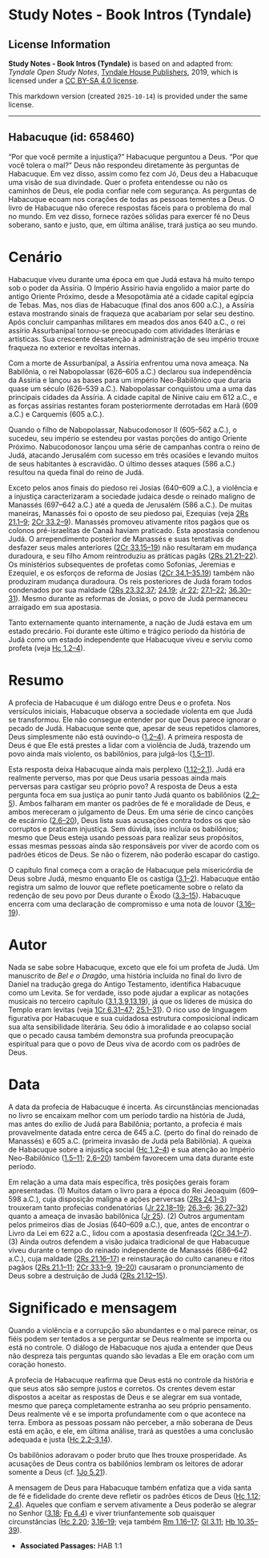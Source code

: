 # Study Notes - Book Intros (Tyndale)

## License Information

**Study Notes - Book Intros (Tyndale)** is based on and adapted from: _Tyndale Open Study Notes_, [Tyndale House Publishers](https://tyndaleopenresources.com/), 2019, which is licensed under a [CC BY-SA 4.0 license](https://creativecommons.org/licenses/by-sa/4.0/legalcode.en).

This markdown version (created `2025-10-14`) is provided under the same license.



--------------------------------

## Habacuque (id: 658460)

“Por que você permite a injustiça?” Habacuque perguntou a Deus. “Por que você tolera o mal?” Deus não respondeu diretamente às perguntas de Habacuque. Em vez disso, assim como fez com Jó, Deus deu a Habacuque uma visão de sua divindade. Quer o profeta entendesse ou não os caminhos de Deus, ele podia confiar nele com segurança. As perguntas de Habacuque ecoam nos corações de todas as pessoas tementes a Deus. O livro de Habacuque não oferece respostas fáceis para o problema do mal no mundo. Em vez disso, fornece razões sólidas para exercer fé no Deus soberano, santo e justo, que, em última análise, trará justiça ao seu mundo.

Cenário
=======

Habacuque viveu durante uma época em que Judá estava há muito tempo sob o poder da Assíria. O Império Assírio havia engolido a maior parte do antigo Oriente Próximo, desde a Mesopotâmia até a cidade capital egípcia de Tebas. Mas, nos dias de Habacuque (final dos anos 600 a.C.), a Assíria estava mostrando sinais de fraqueza que acabariam por selar seu destino. Após concluir campanhas militares em meados dos anos 640 a.C., o rei assírio Assurbanípal tornou\-se preocupado com atividades literárias e artísticas. Sua crescente desatenção à administração de seu império trouxe fraqueza no exterior e revoltas internas.

Com a morte de Assurbanípal, a Assíria enfrentou uma nova ameaça. Na Babilônia, o rei Nabopolassar (626–605 a.C.) declarou sua independência da Assíria e lançou as bases para um império Neo\-Babilônico que duraria quase um século (626–539 a.C.). Nabopolassar conquistou uma a uma das principais cidades da Assíria. A cidade capital de Nínive caiu em 612 a.C., e as forças assírias restantes foram posteriormente derrotadas em Harã (609 a.C.) e Carquemis (605 a.C.).

Quando o filho de Nabopolassar, Nabucodonosor II (605–562 a.C.), o sucedeu, seu império se estendeu por vastas porções do antigo Oriente Próximo. Nabucodonosor lançou uma série de campanhas contra o reino de Judá, atacando Jerusalém com sucesso em três ocasiões e levando muitos de seus habitantes à escravidão. O último desses ataques (586 a.C.) resultou na queda final do reino de Judá.

Exceto pelos anos finais do piedoso rei Josias (640–609 a.C.), a violência e a injustiça caracterizaram a sociedade judaica desde o reinado maligno de Manassés (697–642 a.C.) até a queda de Jerusalém (586 a.C.). De muitas maneiras, Manassés foi o oposto de seu piedoso pai, Ezequias (veja [2Rs 21\.1–9](https://ref.ly/2Kgs21:1-2Kgs21:9); [2Cr 33\.2–9](https://ref.ly/2Chr33:2-2Chr33:9)). Manassés promoveu ativamente ritos pagãos que os colonos pré\-israelitas de Canaã haviam praticado. Esta apostasia condenou Judá. O arrependimento posterior de Manassés e suas tentativas de desfazer seus males anteriores ([2Cr 33\.15–19](https://ref.ly/2Chr33:15-2Chr33:19)) não resultaram em mudança duradoura, e seu filho Amom reintroduziu as práticas pagãs ([2Rs 21\.21–22](https://ref.ly/2Kgs21:21-2Kgs21:22)). Os ministérios subsequentes de profetas como Sofonias, Jeremias e Ezequiel, e os esforços de reforma de Josias ([2Cr 34\.1–35\.19](https://ref.ly/2Chr34:1-2Chr35:19)) também não produziram mudança duradoura. Os reis posteriores de Judá foram todos condenados por sua maldade ([2Rs 23\.32](https://ref.ly/2Kgs23:32),[37](https://ref.ly/2Kgs23:37); [24\.19](https://ref.ly/2Kgs24:19); [Jr 22](https://ref.ly/Jer22:1-Jer22:30); [27\.1–22](https://ref.ly/Jer27:1-Jer27:22); [36\.30–31](https://ref.ly/Jer36:30-Jer36:31)). Mesmo durante as reformas de Josias, o povo de Judá permaneceu arraigado em sua apostasia.

Tanto externamente quanto internamente, a nação de Judá estava em um estado precário. Foi durante este último e trágico período da história de Judá como um estado independente que Habacuque viveu e serviu como profeta (veja [Hc 1\.2–4](https://ref.ly/Hab1:2-Hab1:4)).

Resumo
======

A profecia de Habacuque é um diálogo entre Deus e o profeta. Nos versículos iniciais, Habacuque observa a sociedade violenta em que Judá se transformou. Ele não consegue entender por que Deus parece ignorar o pecado de Judá. Habacuque sente que, apesar de seus repetidos clamores, Deus simplesmente não está ouvindo\-o ([1\.2–4](https://ref.ly/Hab1:2-Hab1:4)). A primeira resposta de Deus é que Ele está prestes a lidar com a violência de Judá, trazendo um povo ainda mais violento, os babilônios, para julgá\-los ([1\.5–11](https://ref.ly/Hab1:5-Hab1:11)).

Esta resposta deixa Habacuque ainda mais perplexo ([1\.12–2\.1](https://ref.ly/Hab1:12-Hab2:1)). Judá era realmente perverso, mas por que Deus usaria pessoas ainda mais perversas para castigar seu próprio povo? A resposta de Deus a esta pergunta foca em sua justiça ao punir tanto Judá quanto os babilônios ([2\.2–5](https://ref.ly/Hab2:2-Hab2:5)). Ambos falharam em manter os padrões de fé e moralidade de Deus, e ambos mereceram o julgamento de Deus. Em uma série de cinco canções de escárnio ([2\.6–20](https://ref.ly/Hab2:6-Hab2:20)), Deus lista suas acusações contra todos os que são corruptos e praticam injustiça. Sem dúvida, isso incluía os babilônios; mesmo que Deus esteja usando pessoas para realizar seus propósitos, essas mesmas pessoas ainda são responsáveis por viver de acordo com os padrões éticos de Deus. Se não o fizerem, não poderão escapar do castigo.

O capítulo final começa com a oração de Habacuque pela misericórdia de Deus sobre Judá, mesmo enquanto Ele os castiga ([3\.1–2](https://ref.ly/Hab3:1-Hab3:2)). Habacuque então registra um salmo de louvor que reflete poeticamente sobre o relato da redenção de seu povo por Deus durante o Êxodo ([3\.3–15](https://ref.ly/Hab3:3-Hab3:15)). Habacuque encerra com uma declaração de compromisso e uma nota de louvor ([3\.16–19](https://ref.ly/Hab3:16-Hab3:19)).

Autor
=====

Nada se sabe sobre Habacuque, exceto que ele foi um profeta de Judá. Um manuscrito de *Bel e o Dragão*, uma história incluída no final do livro de Daniel na tradução grega do Antigo Testamento, identifica Habacuque como um Levita. Se for verdade, isso pode ajudar a explicar as notações musicais no terceiro capítulo ([3\.1](https://ref.ly/Hab3:1),[3](https://ref.ly/Hab3:3),[9](https://ref.ly/Hab3:9),[13](https://ref.ly/Hab3:13),[19](https://ref.ly/Hab3:19)), já que os líderes de música do Templo eram levitas (veja [1Cr 6\.31–47](https://ref.ly/1Chr6:31-1Chr6:47); [25\.1–31](https://ref.ly/1Chr25:1-1Chr25:31)). O rico uso de linguagem figurativa por Habacuque e sua cuidadosa estrutura composicional indicam sua alta sensibilidade literária. Seu ódio à imoralidade e ao colapso social que o pecado causa também demonstra sua profunda preocupação espiritual para que o povo de Deus viva de acordo com os padrões de Deus.

Data
====

A data da profecia de Habacuque é incerta. As circunstâncias mencionadas no livro se encaixam melhor com um período tardio na história de Judá, mas antes do exílio de Judá para Babilônia; portanto, a profecia é mais provavelmente datada entre cerca de 645 a.C. (perto do final do reinado de Manassés) e 605 a.C. (primeira invasão de Judá pela Babilônia). A queixa de Habacuque sobre a injustiça social ([Hc 1\.2–4](https://ref.ly/Hab1:2-Hab1:4)) e sua atenção ao Império Neo\-Babilônico ([1\.5–11](https://ref.ly/Hab1:5-Hab1:11); [2\.6–20](https://ref.ly/Hab2:6-Hab2:20)) também favorecem uma data durante este período.

Em relação a uma data mais específica, três posições gerais foram apresentadas. (1\) Muitos datam o livro para a época do Rei Jeoaquim (609–598 a.C.), cuja disposição maligna e ações perversas ([2Rs 24\.1–3](https://ref.ly/2Kgs24:1-2Kgs24:3)) trouxeram tanto profecias condenatórias ([Jr 22\.18–19](https://ref.ly/Jer22:18-Jer22:19); [26\.3–6](https://ref.ly/Jer26:3-Jer26:6); [36\.27–32](https://ref.ly/Jer36:27-Jer36:32)) quanto a ameaça de invasão babilônica ([Jr 25](https://ref.ly/Jer25:1-Jer25:38)). (2\) Outros argumentam pelos primeiros dias de Josias (640–609 a.C.), que, antes de encontrar o Livro da Lei em 622 a.C., lidou com a apostasia desenfreada ([2Cr 34\.1–7](https://ref.ly/2Chr34:1-2Chr34:7)). (3\) Ainda outros defendem a visão judaica tradicional de que Habacuque viveu durante o tempo do reinado independente de Manassés (686–642 a.C.), cuja maldade ([2Rs 21\.16–17](https://ref.ly/2Kgs21:16-2Kgs21:17)) e reinstauração do culto cananeu e ritos pagãos ([2Rs 21\.1–11](https://ref.ly/2Kgs21:1-2Kgs21:11); [2Cr 33\.1–9](https://ref.ly/2Chr33:1-2Chr33:9), [19–20](https://ref.ly/2Chr33:19-2Chr33:20)) causaram o pronunciamento de Deus sobre a destruição de Judá ([2Rs 21\.12–15](https://ref.ly/2Kgs21:12-2Kgs21:15)).

Significado e mensagem
======================

Quando a violência e a corrupção são abundantes e o mal parece reinar, os fiéis podem ser tentados a se perguntar se Deus realmente se importa ou está no controle. O diálogo de Habacuque nos ajuda a entender que Deus não despreza tais perguntas quando são levadas a Ele em oração com um coração honesto.

A profecia de Habacuque reafirma que Deus está no controle da história e que seus atos são sempre justos e corretos. Os crentes devem estar dispostos a aceitar as respostas de Deus e se alegrar em sua vontade, mesmo que pareça completamente estranha ao seu próprio pensamento. Deus realmente vê e se importa profundamente com o que acontece na terra. Embora as pessoas possam não perceber, a mão soberana de Deus está em ação, e ele, em última análise, trará as questões a uma conclusão adequada e justa ([Hc 2\.2–3](https://ref.ly/Hab2:2-Hab2:3),[14](https://ref.ly/Hab2:14)).

Os babilônios adoravam o poder bruto que lhes trouxe prosperidade. As acusações de Deus contra os babilônios lembram os leitores de adorar somente a Deus (cf. [1Jo 5\.21](https://ref.ly/1John5:21)).

A mensagem de Deus para Habacuque também enfatiza que a vida santa de fé e fidelidade do crente deve refletir os padrões éticos de Deus ([Hc 1\.12](https://ref.ly/Hab1:12); [2\.4](https://ref.ly/Hab2:4)). Aqueles que confiam e servem ativamente a Deus poderão se alegrar no Senhor ([3\.18](https://ref.ly/Hab3:18); [Fp 4\.4](https://ref.ly/Phil4:4)) e viver triunfantemente sob quaisquer circunstâncias ([Hc 2\.20](https://ref.ly/Hab2:20); [3\.16–19](https://ref.ly/Hab3:16-Hab3:19); veja também [Rm 1\.16–17](https://ref.ly/Rom1:16-Rom1:17); [Gl 3\.11](https://ref.ly/Gal3:11); [Hb 10\.35–39](https://ref.ly/Heb10:35-Heb10:39)).

* **Associated Passages:** HAB 1:1

